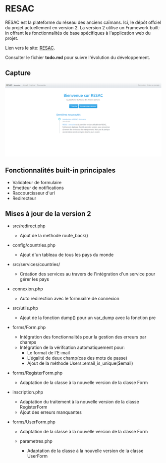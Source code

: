 # RESAC

RESAC est la plateforme du réseau des anciens caïmans. Ici, le dépôt offciel du projet actuellement en version 2. La version 2 utilise un Framework built-in offrant les fonctionnalités de base spécifiques à l'application web du projet.

Lien vers le site: [RESAC](https://resac2.herokuapp.com/).

Consulter le fichier **todo.md** pour suivre l'évolution du développement.

## Capture

![Capture de la page d'accueil](asset/doc/screenshot_v2.png)

## Fonctionnalités built-in principales

- Validateur de formulaire
- Emetteur de notifications
- Raccourcisseur d'url
- Redirecteur

## Mises à jour de la version 2

  - src/redirect.php
    - Ajout de la methode route_back()

  - config/countries.php
    - Ajout d'un tableau de tous les pays du monde

  - src/services/countries/
    - Création des services au travers de l'intégration d'un service pour gérer les pays

  - connexion.php
    - Auto redirection avec le formuailre de connexion

  - src/utils.php
    -  Ajout de la fonction dump() pour un var_dump avec la fonction pre

  - forms/Form.php
    - Intégration des fonctionnalités pour la gestion des erreurs par champs
    - Intégration de la vérifcation automatiquement pour:
      - Le format de l'E-mail
      - L'égalité de deux champ(cas des mots de passe)
      - Ajout de la méthode Users::email_is_unique($email)

  - forms/RegisterForm.php
    - Adaptation de la classe à la nouvelle version de la classe Form

  - inscription.php
    - Adaptation du traitement à la nouvelle version de la classe RegisterForm
    - Ajout des erreurs manquantes

  - forms/UserForm.php
    - Adaptation de la classe à la nouvelle version de la classe Form

    - parametres.php
      - Adaptation de la classe à la nouvelle version de la classe UserForm
